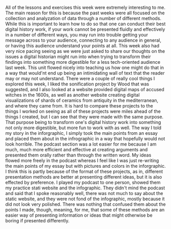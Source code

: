   All of the lessons and exercises this week were extremely interesting to me. The main reason for this is because the past weeks were all focused on the collection and analyzation of data through a number of different methods. While this is important to learn how to do so that one can conduct their best digital history work, if your work cannot be presented fluidly and effectively in a number of different ways, you may run into trouble getting your message across to your audience, connecting to any audience in general, or having this audience understand your points at all. This week also had very nice pacing seeing as we were just asked to share our thoughts on the issues a digital historian might run into when trying to transform their findings into something more digestible for a less tech-oriented audience last week. This unit flowed nicely into teaching us how one might do that in a way that would'nt end up being an intimidating wall of text that the reader may or may not understand.
  There were a couple of really cool things I explored this week, I liked the sonification project by Wood that was suggested, and I also looked at a website provided digital maps of accused witches in the 1600s, as well as another website creating digital visualizations of shards of ceramics from antiquity in the mediterranean, and where they came from. It is hard to compare these projects to the things I worked on seeing as all of these projects were miles ahead of the things I created, but I can see that they were made with the same purpose. That purpose being to transform one's digital history work into something not only more digestible, but more fun to work with as well.
  The way I told my story in the inforgraphic, I simply took the main points from an essay and placed them about in the infrographic in a way that hopefully would not look horrible. The podcast section was a lot easier for me because I am much, much more efficient and effective at creating arguments and presented them orally rather than through the written word. My ideas flowed more freely in the podcast whereas I feel like I was just re-writing the main points of my essay but with pictures and colors in the inforgraphic. I think this is partly because of the format of these projects, as in, different presentation methods are better at presenting different ideas, but it is also effected by preference. I played my podcast to one person, showed them my practice stati website and the infographic. They didn't mind the podcast and said that I spoke reasonably well, there was not much to say about the static website, and they were not fond of the infographic, mostly because it did not look very polished. There was nothing that confused them about the points I made, though, meaning, for me, that some of these methods are an easier way of presenting information or ideas that might otherwise be boring if presented differently.
